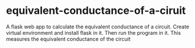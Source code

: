 # equivalent-conductance-of-a-ciruit
A flask web app to calculate the equivalent conductance of a circuit.
Create virtual environment and install flask in it. Then run the program in it.
This measures the equivalent conductance of the circuit
